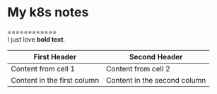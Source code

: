 # My k8s notes  
============  
I just love **bold text**.  

First Header | Second Header
------------ | -------------
Content from cell 1 | Content from cell 2
Content in the first column | Content in the second column

